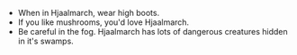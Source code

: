 - When in Hjaalmarch, wear high boots.
- If you like mushrooms, you'd love Hjaalmarch.
- Be careful in the fog. Hjaalmarch has lots of dangerous creatures hidden in it's swamps.
